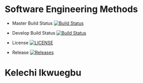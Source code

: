# Software Engineering Methods 

- Master Build Status [![Build Status](https://travis-ci.com/apriladaugo/sem.svg?branch=master)](https://https://travis-ci.com/github/apriladaugo/sem)

- Develop Build Status [![Build Status](https://travis-ci.org/apriladaugo/sem.svg?branch=develop)](https://travis-ci.org/apriladaugo/sem)

- License [![LICENSE](https://img.shields.io/github/license/apriladaugo/sem.svg?style=flat-square)](https://github.com/apriladaugo/sem/blob/master/LICENSE)

- Release [![Releases](https://img.shields.io/github/release/apriladaugo/sem/all.svg?style=flat-square)](https://github.com/apriladaugo/sem/releases)


# Kelechi Ikwuegbu
